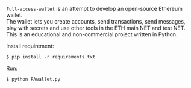 ```Full-access-wallet``` is an attempt to develop an open-source Ethereum wallet. </br>
The wallet lets you create accounts, send transactions, send messages, play with secrets and use other tools in the ETH main NET and test NET. </br>
This is an educational and non-commercial project written in Python. </br>

Install requirement: <br />
````shell
$ pip install -r requirements.txt
````
Run:  <br />
````shell
$ python FAwallet.py
````



